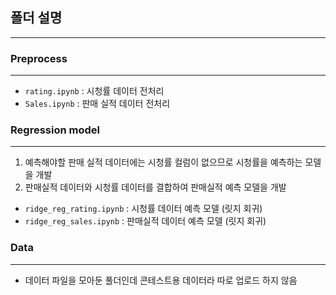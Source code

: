 ## 폴더 설명 
---

### Preprocess
---
- `rating.ipynb` : 시청률 데이터 전처리 
- `Sales.ipynb` :  판매 실적 데이터 전처리

### Regression model
---
1. 예측해야할 판매 실적 데이터에는 시청률 컬럼이 없으므로 시청률을 예측하는 모델을 개발
2. 판매실적 데이터와 시청률 데이터를 결합하여 판매실적 예측 모델을 개발

- `ridge_reg_rating.ipynb` : 시청률 데이터 예측 모델 (릿지 회귀) 
- `ridge_reg_sales.ipynb` : 판매실적 데이터 예측 모델 (릿지 회귀)

### Data
---
- 데이터 파일을 모아둔 풀더인데 콘테스트용 데이터라 따로 업로드 하지 않음


